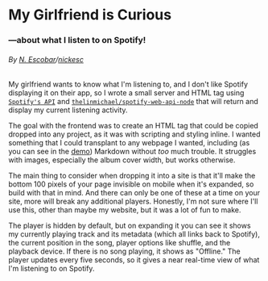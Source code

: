 # My Girlfriend is Curious
### —about what I listen to on Spotify!

###### By [N. Escobar](https://nickesc.github.io)/[nickesc](https://nickesc.com)

My girlfriend wants to know what I'm listening to, and I don't like Spotify displaying it on their app, so I wrote a small server and HTML tag using [`Spotify's API`](https://developer.spotify.com/documentation/web-api/) and [`thelinmichael/spotify-web-api-node`](https://github.com/thelinmichael/spotify-web-api-node) that will return and display my current listening activity.

The goal with the frontend was to create an HTML tag that could be copied dropped into any project, as it was with scripting and styling inline. I wanted something that I could transplant to any webpage I wanted, including (as you can see in the [demo](https://nickesc.github.io/My-Girlfriend-is-Curious/)) Markdown without *too* much trouble. It struggles with images, especially the album cover width, but works otherwise. 

The main thing to consider when dropping it into a site is that it'll make the bottom 100 pixels of your page invisible on mobile when it's expanded, so build with that in mind. And there can only be one of these at a time on your site, more will break any additional players. Honestly, I'm not sure where I'll use this, other than maybe my website, but it was a lot of fun to make.

The player is hidden by default, but on expanding it you can see it shows my currently playing track and its metadata (which all links back to Spotify), the current position in the song, player options like shuffle, and the playback device. If there is no song playing, it shows as "Offline." The player updates every five seconds, so it gives a near real-time view of what I'm listening to on Spotify.



